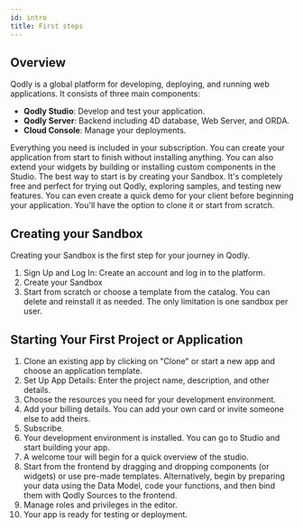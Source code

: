 ```yaml
---
id: intro
title: First steps
---
```


## Overview

Qodly is a global platform for developing, deploying, and running web applications. It consists of three main components:

- **Qodly Studio**: Develop and test your application.
- **Qodly Server**: Backend including 4D database, Web Server, and ORDA.
- **Cloud Console**: Manage your deployments.

Everything you need is included in your subscription. You can create your application from start to finish without installing anything.
You can also extend your widgets by building or installing custom components in the Studio.
The best way to start is by creating your Sandbox. It's completely free and perfect for trying out Qodly, exploring samples, and testing new features. You can even create a quick demo for your client before beginning your application. You'll have the option to clone it or start from scratch.

## Creating your Sandbox

Creating your Sandbox is the first step for your journey in Qodly.

1. Sign Up and Log In: Create an account and log in to the platform.
2. Create your Sandbox
3. Start from scratch or choose a template from the catalog. You can delete and reinstall it as needed. The only limitation is one sandbox per user.

## Starting Your First Project or Application

1. Clone an existing app by clicking on "Clone" or start a new app and choose an application template.
2. Set Up App Details: Enter the project name, description, and other details.
3. Choose the resources you need for your development environment.
4. Add your billing details. You can add your own card or invite someone else to add theirs.
5. Subscribe.
6. Your development environment is installed. You can go to Studio and start building your app.
7. A welcome tour will begin for a quick overview of the studio.
8. Start from the frontend by dragging and dropping components (or widgets) or use pre-made templates. Alternatively, begin by preparing your data using the Data Model, code your functions, and then bind them with Qodly Sources to the frontend.
9. Manage roles and privileges in the editor.
10. Your app is ready for testing or deployment.
